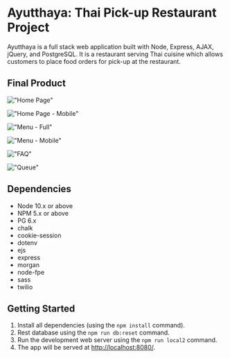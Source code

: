 # Ayutthaya: Thai Pick-up Restaurant Project

Ayutthaya is a full stack web application built with Node, Express, AJAX, jQuery, and PostgreSQL. It is a restaurant serving Thai cuisine which allows customers to place food orders for pick-up at the restaurant.

## Final Product

!["Home Page"](https://github.com/ngsv/food-ordering/blob/master/docs/home.png?raw=true)

!["Home Page - Mobile"](https://github.com/ngsv/food-ordering/blob/master/docs/home-mobile.png?raw=true)

!["Menu - Full"](https://github.com/ngsv/food-ordering/blob/master/docs/menu-full.png?raw=true)

!["Menu - Mobile"](https://github.com/ngsv/food-ordering/blob/master/docs/menu-mobile.png?raw=true)

!["FAQ"](https://github.com/ngsv/food-ordering/blob/master/docs/faq.png?raw=true)

!["Queue"](https://github.com/ngsv/food-ordering/blob/master/docs/queue.png?raw=true)

## Dependencies

- Node 10.x or above
- NPM 5.x or above
- PG 6.x
- chalk
- cookie-session
- dotenv
- ejs
- express
- morgan
- node-fpe
- sass
- twilio


## Getting Started

1. Install all dependencies (using the `npm install` command).
2. Rest database using the `npm run db:reset` command.
3. Run the development web server using the `npm run local2` command.
4. The app will be served at <http://localhost:8080/>.
